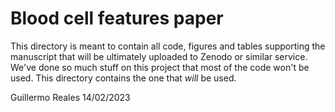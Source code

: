 # Blood cell features paper

This directory is meant to contain all code, figures and tables supporting the manuscript that will be ultimately uploaded to Zenodo or similar service.
We've done so much stuff on this project that most of the code won't be used. This directory contains the one that *will* be used.

Guillermo Reales
14/02/2023
